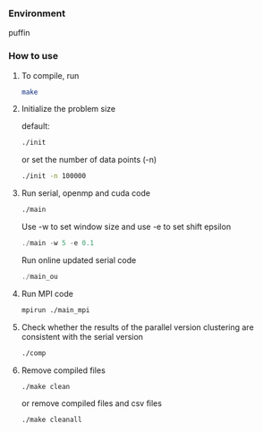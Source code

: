 ### Environment

puffin

### How to use

1. To compile, run

   ```bash
   make
   ```

2. Initialize the problem size

   default:

   ```bash
   ./init
   ```

   or set the number of data  points (-n) 

   ```bash
   ./init -n 100000
   ```

3. Run serial, openmp and cuda code

   ```bash
   ./main
   ```

   Use -w to set window size and use -e to set shift epsilon

   ```C++
   ./main -w 5 -e 0.1
   ```

   Run online updated serial code

   ```C++
   ./main_ou
   ```

4. Run MPI code

   ```bash
   mpirun ./main_mpi
   ```

5. Check whether the results of the parallel version clustering are consistent with the serial version 

   ```bash
   ./comp
   ```


6. Remove compiled files

   ```bash
   ./make clean
   ```

   or remove compiled files and csv files

   ```BASH
   ./make cleanall
   ```

   
